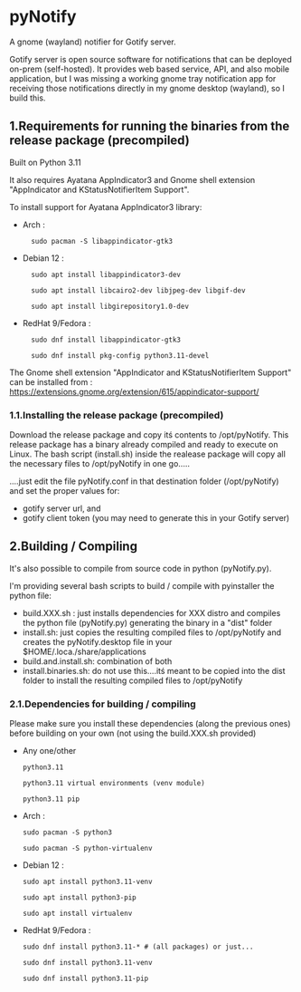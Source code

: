 # pyNotify
A gnome (wayland) notifier for Gotify server.

Gotify server is open source software for notifications that can be deployed on-prem (self-hosted). 
It provides web based service, API,  and also mobile application, but I was missing a working gnome tray notification app for receiving those notifications directly in my gnome desktop (wayland), so I build this.

## 1.Requirements for running the binaries from the release package (precompiled)
Built on Python 3.11

It also requires Ayatana AppIndicator3 and Gnome shell extension "AppIndicator and KStatusNotifierItem Support".

To install support for Ayatana AppIndicator3 library:

- Arch :

        sudo pacman -S libappindicator-gtk3
  
- Debian 12 :

        sudo apt install libappindicator3-dev

        sudo apt install libcairo2-dev libjpeg-dev libgif-dev

        sudo apt install libgirepository1.0-dev
 
- RedHat 9/Fedora :

        sudo dnf install libappindicator-gtk3

        sudo dnf install pkg-config python3.11-devel

The Gnome shell extension "AppIndicator and KStatusNotifierItem Support" can be installed from : https://extensions.gnome.org/extension/615/appindicator-support/

### 1.1.Installing the release package (precompiled)
Download the release package and copy itś contents to /opt/pyNotify. 
This release package has a binary already compiled and ready to execute on Linux.
The bash script (install.sh) inside the realease package will copy all the necessary files to /opt/pyNotify in one go.....

....just edit the file pyNotify.conf in that destination folder (/opt/pyNotify) and set the proper values for:
- gotify server url, and 
- gotify client token  (you may need to generate this in your Gotify server)

## 2.Building / Compiling
It's also possible to compile from source code in python (pyNotify.py).

I'm providing several bash scripts to build / compile with pyinstaller the python file:
- build.XXX.sh : just installs dependencies for XXX distro and compiles the python file (pyNotify.py) generating the binary in a "dist" folder
- install.sh: just copies the resulting compiled files to /opt/pyNotify and creates the pyNotify.desktop file in your $HOME/.loca./share/applications
- build.and.install.sh: combination of both
- install.binaries.sh: do not use this....itś meant to be copied into the dist folder to install the resulting compiled files to /opt/pyNotify

### 2.1.Dependencies for building / compiling
Please make sure you install these dependencies (along the previous ones) before building on your own (not using the build.XXX.sh provided)
- Any one/other

      python3.11
  
      python3.11 virtual environments (venv module)
  
      python3.11 pip

- Arch :

      sudo pacman -S python3
  
      sudo pacman -S python-virtualenv
  
- Debian 12 :

      sudo apt install python3.11-venv
  
      sudo apt install python3-pip
  
      sudo apt install virtualenv

- RedHat 9/Fedora :

      sudo dnf install python3.11-* # (all packages) or just...
  
      sudo dnf install python3.11-venv
  
      sudo dnf install python3.11-pip

